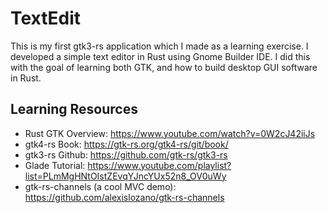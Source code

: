 # TextEdit

This is my first gtk3-rs application which I made as a learning exercise.
I developed a simple text editor in Rust using Gnome Builder IDE.
I did this with the goal of learning both GTK, and how to build desktop
GUI software in Rust.

## Learning Resources

- Rust GTK Overview: https://www.youtube.com/watch?v=0W2cJ42iiJs
- gtk4-rs Book: https://gtk-rs.org/gtk4-rs/git/book/
- gtk3-rs Github: https://github.com/gtk-rs/gtk3-rs
- Glade Tutorial: https://www.youtube.com/playlist?list=PLmMgHNtOIstZEvqYJncYUx52n8_OV0uWy
- gtk-rs-channels (a cool MVC demo): https://github.com/alexislozano/gtk-rs-channels
